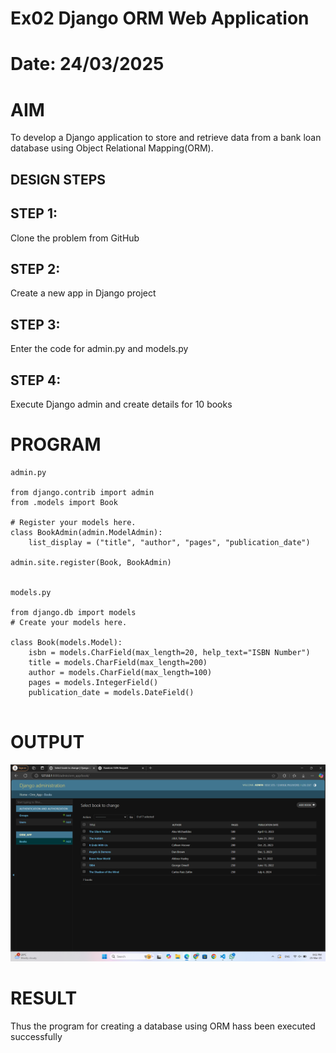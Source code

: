 # Ex02 Django ORM Web Application
# Date: 24/03/2025
# AIM
To develop a Django application to store and retrieve data from a bank loan database using Object Relational Mapping(ORM).

## DESIGN STEPS
## STEP 1:
Clone the problem from GitHub

## STEP 2:
Create a new app in Django project

## STEP 3:
Enter the code for admin.py and models.py

## STEP 4:
Execute Django admin and create details for 10 books

# PROGRAM
```
admin.py

from django.contrib import admin
from .models import Book  

# Register your models here.
class BookAdmin(admin.ModelAdmin):
    list_display = ("title", "author", "pages", "publication_date")

admin.site.register(Book, BookAdmin)


models.py

from django.db import models
# Create your models here.

class Book(models.Model):  
    isbn = models.CharField(max_length=20, help_text="ISBN Number")  
    title = models.CharField(max_length=200)  
    author = models.CharField(max_length=100)  
    pages = models.IntegerField()  
    publication_date = models.DateField()


```
# OUTPUT

![alt text](<Screenshot 2025-03-25 210249.png>)

# RESULT
Thus the program for creating a database using ORM hass been executed successfully
